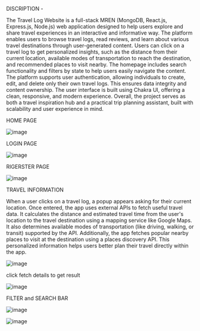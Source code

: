 DISCRIPTION - 

The Travel Log Website is a full-stack MREN (MongoDB, React.js, Express.js, Node.js) web application designed to help users explore and share travel experiences in an interactive and informative way. The platform enables users to browse travel logs, read reviews, and learn about various travel destinations through user-generated content.
Users can click on a travel log to get personalized insights, such as the distance from their current location, available modes of transportation to reach the destination, and recommended places to visit nearby. The homepage includes search functionality and filters by state to help users easily navigate the content.
The platform supports user authentication, allowing individuals to create, edit, and delete only their own travel logs. This ensures data integrity and content ownership. The user interface is built using Chakra UI, offering a clean, responsive, and modern experience.
Overall, the project serves as both a travel inspiration hub and a practical trip planning assistant, built with scalability and user experience in mind.

HOME PAGE

![image](https://github.com/user-attachments/assets/3ce3f8cf-142e-4bc8-a444-ca067703c33f)

LOGIN PAGE

![image](https://github.com/user-attachments/assets/ced5b9f2-02e7-407e-b03a-e56956c23176)


RIGERSTER PAGE

![image](https://github.com/user-attachments/assets/4c0a8ec0-9472-4568-8204-281546e3560f)

TRAVEL INFORMATION

When a user clicks on a travel log, a popup appears asking for their current location. Once entered, the app uses external APIs to fetch useful travel data. It calculates the distance and estimated travel time from the user's location to the travel destination using a mapping service like Google Maps. It also determines available modes of transportation (like driving, walking, or transit) supported by the API. Additionally, the app fetches popular nearby places to visit at the destination using a places discovery API. This personalized information helps users better plan their travel directly within the app.

![image](https://github.com/user-attachments/assets/d791e7b6-dea0-49c9-b8e7-d97d95560b5b)

click fetch details to get result

![image](https://github.com/user-attachments/assets/d9e4b7a1-b605-4619-a9df-f443cd0c7ac8)

FILTER and SEARCH BAR

![image](https://github.com/user-attachments/assets/6e49490e-3415-41e1-8af9-8c884f8fdcc8)

![image](https://github.com/user-attachments/assets/fe8a1690-2d37-49cd-9061-923f0a1ebd09)

